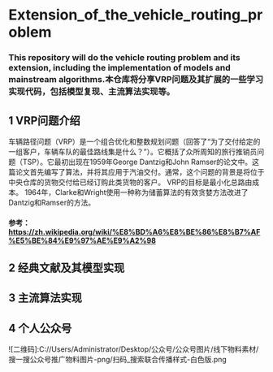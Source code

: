 # Extension_of_the_vehicle_routing_problem
### This repository will do the vehicle routing problem and its extension, including the implementation of models and mainstream algorithms.本仓库将分享VRP问题及其扩展的一些学习实现代码，包括模型复现、主流算法实现等。
## 1 VRP问题介绍
  车辆路径问题（VRP）是一个组合优化和整数规划问题（回答了“为了交付给定的一组客户，车辆车队的最佳路线集是什么？”）。它概括了众所周知的旅行推销员问题（TSP）。它最初出现在1959年George Dantzig和John Ramser的论文中。这篇论文首先编写了算法，并将其应用于汽油交付。通常，这个问题的背景是将位于中央仓库的货物交付给已经订购此类货物的客户。 VRP的目标是最小化总路由成本。 1964年，Clarke和Wright使用一种称为储蓄算法的有效贪婪方法改进了Dantzig和Ramser的方法。
  #### 参考：https://zh.wikipedia.org/wiki/%E8%BD%A6%E8%BE%86%E8%B7%AF%E5%BE%84%E9%97%AE%E9%A2%98
## 2 经典文献及其模型实现
## 3 主流算法实现
## 4 个人公众号
![二维码]:C://Users/Administrator/Desktop/公众号/公众号图片/线下物料素材/搜一搜公众号推广物料图片-png/扫码_搜索联合传播样式-白色版.png

